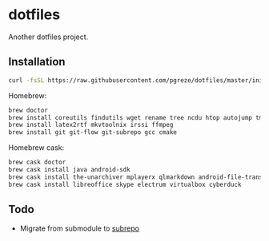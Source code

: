 # dotfiles

Another dotfiles project.

## Installation

```bash
curl -fsSL https://raw.githubusercontent.com/pgreze/dotfiles/master/init | sh
```

Homebrew:

```bash
brew doctor
brew install coreutils findutils wget rename tree ncdu htop autojump tmux
brew install latex2rtf mkvtoolnix irssi ffmpeg
brew install git git-flow git-subrepo gcc cmake
```

Homebrew cask:

```bash
brew cask doctor
brew cask install java android-sdk
brew cask install the-unarchiver mplayerx qlmarkdown android-file-transfer
brew cask install libreoffice skype electrum virtualbox cyberduck
```

## Todo

- Migrate from submodule to [subrepo](https://github.com/ingydotnet/git-subrepo)